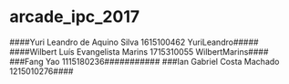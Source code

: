 # arcade_ipc_2017
####Yuri Leandro de Aquino Silva              1615100462          YuriLeandro#####
####Wilbert Luís Evangelista Marins		        1715310055	        WilbertMarins####
###Fang Yao                           1115180236###########
###Ian Gabriel Costa Machado     1215010276####
